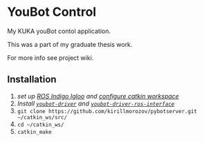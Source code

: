 # YouBot Control
My KUKA youBot contol application.

This was a part of my graduate thesis work.

For more info see project wiki.

## Installation

 1. *set up [ROS Indigo Igloo](http://wiki.ros.org/indigo) and [configure catkin workspace](http://wiki.ros.org/ROS/Tutorials/InstallingandConfiguringROSEnvironment)*
 2. *Install [`youbot-driver`](https://github.com/youbot/youbot_driver) and [`youbot-driver-ros-interface`](https://github.com/youbot/youbot_driver_ros_interface)*
 3. `git clone https://github.com/kirillmorozov/pybotserver.git ~/catkin_ws/src/`
 4. `cd ~/catkin_ws/`
 5. `catkin_make`
